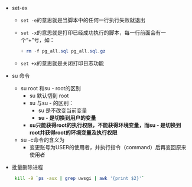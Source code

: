- set-ex

  - `set -e`的意思就是当脚本中的任何一行执行失败就退出

  - `set -x`的意思就是打印已经成功执行的脚本，每一行前面会有一个“+”号，如：

    ```powershell
    + rm -f pg_all.sql pg_all.sql.gz
    ```

  - `set +x`的意思就是关闭打印日志功能

- su 命令

  - su root 和su - root的区别
    - su 默认切到 root
    - su 与su - 的区别：
      - su 是不改变当前变量
      - **su - 是切换到用户的变量**
    - **su只能获得root的执行权限，不能获得环境变量，而su - 是切换到root并获得root的环境变量及执行权限**
  - su -c命令的含义为
    - 变更账号为USER的使用者，并执行指令（command）后再变回原来使用者

- 批量删除进程

  ```bash
   kill -9 `ps -aux | grep uwsgi | awk '{print $2}'`
  ```

  

